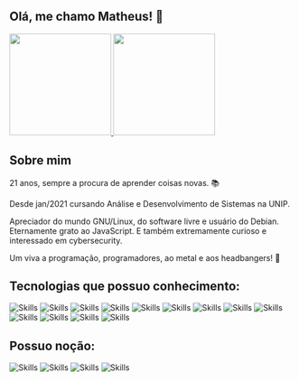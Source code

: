  


 ## Olá, me chamo Matheus! 👋  

  <a href="https://github.com/matheusxreis">
  <img height="180em" src="https://github-readme-stats.vercel.app/api?username=matheusxreis&show_icons=true&theme=dark&include_all_commits=true&count_private=true"/>
  <img height="180em" src="https://github-readme-stats.vercel.app/api/top-langs/?username=matheusxreis&layout=compact&langs_count=7&theme=dark"/>
</a>
 
 ## Sobre mim

<p>21 anos, sempre a procura de aprender coisas novas. 📚</p>

 <p>
 Desde jan/2021 cursando Análise e Desenvolvimento de Sistemas na UNIP.
 </p>
 <p>
  Apreciador do mundo GNU/Linux, do software livre e usuário do Debian.
  Eternamente grato ao JavaScript.
  E também extremamente curioso e interessado em cybersecurity.
 </p>
 
 Um viva a programação, programadores, ao metal e aos headbangers! :love_you_gesture:
 
 
 ## Tecnologias que possuo conhecimento:
 
 ![Skills](https://img.shields.io/badge/GNU/Linux-212930?style=for-the-badge&logo=debian&logoColor=CE0056)
 ![Skills](https://img.shields.io/badge/Redux-593D88?style=for-the-badge&logo=redux&logoColor=white)
 ![Skills](https://img.shields.io/badge/nestjs-%23E0234E.svg?style=for-the-badge&logo=nestjs&logoColor=white)
 ![Skills](https://img.shields.io/badge/NodeJS-43853D?style=for-the-badge&logo=node.js&logoColor=white)
 ![Skills](https://img.shields.io/badge/Express.js-404D59?style=for-the-badge&logo=express&logoColor=white)
 ![Skills](https://img.shields.io/badge/React-20232A?style=for-the-badge&logo=react&logoColor=61DAFB)
 ![Skills](https://img.shields.io/badge/React_Native-20232A?style=for-the-badge&logo=react&logoColor=61DAFB)
 ![Skills](https://img.shields.io/badge/expo-1C1E24?style=for-the-badge&logo=expo&logoColor=#D04A37)
 ![Skills](https://img.shields.io/badge/TypeScript-007ACC?style=for-the-badge&logo=typescript&logoColor=white)
 ![Skills](https://img.shields.io/badge/JavaScript-F7DF1E?style=for-the-badge&logo=javascript&logoColor=black)
 ![Skills](https://img.shields.io/badge/HTML5-E34F26?style=for-the-badge&logo=html5&logoColor=white)
 ![Skills](https://img.shields.io/badge/CSS3-1572B6?style=for-the-badge&logo=css3&logoColor=white)
 ![Skills](https://img.shields.io/badge/PostgreSQL-316192?style=for-the-badge&logo=postgresql&logoColor=white)
 

 
 ## Possuo noção:
 ![Skills](https://img.shields.io/badge/NextJS-ce0022?style=for-the-badge&logo=next.js&logoColor=white)
 ![Skills](https://img.shields.io/badge/Docker-2496ED?style=for-the-badge&logo=docker&logoColor=white)
 ![Skills](https://img.shields.io/badge/kotlin-%230095D5.svg?style=for-the-badge&logo=kotlin&logoColor=white)
 ![Skills](https://img.shields.io/badge/java-%23ED8B00.svg?style=for-the-badge&logo=java&logoColor=white)
  




 

                                                                                 

<!--
**matheusxreis/matheusxreis** is a ✨ _special_ ✨ repository because its `README.md` (this file) appears on your GitHub profile.

Here are some ideas to get you started:

- 🔭 I’m currently working on ...
- 🌱 I’m currently learning ...
- 👯 I’m looking to collaborate on ...
- 🤔 I’m looking for help with ...
- 💬 Ask me about ...
- 📫 How to reach me: ...
- 😄 Pronouns: ...
- ⚡ Fun fact: ...
-->


